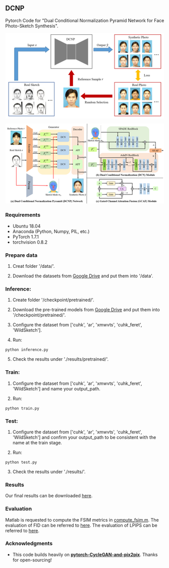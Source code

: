 ## DCNP

Pytorch Code for "Dual Conditional Normalization Pyramid Network
for Face Photo-Sketch Synthesis".

![framework](/imgs/framework.png)

![network](/imgs/network.png)

### Requirements

+ Ubuntu 18.04
+ Anaconda (Python, Numpy, PIL, etc.)
+ PyTorch 1.7.1
+ torchvision 0.8.2

### Prepare data

1. Creat folder '/data/'.

2. Download the datasets from [Google Drive](https://drive.google.com/file/d/1K9EXuHCu2zeQ1WP2JVhAc3yWfN0rIjtE/view?usp=sharing) and put them into '/data'.

### Inference:

1. Create folder '/checkpoint/pretrained/'.

2. Download the pre-trained models from [Google Drive](https://drive.google.com/file/d/1_S3Iy22RLfeG9dCCBq8tsbwTUmvpeFyh/view?usp=sharing) and put them into '/checkpoint/pretrained/'.

3. Configure the dataset from ['cuhk', 'ar', 'xmwvts', 'cuhk_feret', 'WildSketch'].

4. Run:

```
python inference.py 
```
5. Check the results under './results/pretrained/'.

### Train:

1. Configure the dataset from ['cuhk', 'ar', 'xmwvts', 'cuhk_feret', 'WildSketch'] and name your output_path.

2. Run:

```
python train.py 
```

### Test:

1. Configure the dataset from ['cuhk', 'ar', 'xmwvts', 'cuhk_feret', 'WildSketch'] and confirm your output_path to be consistent with the name at the train stage.

2. Run:

```
python test.py 
```

3. Check the results under './results/'.

### Results

Our final results can be downloaded [here](https://drive.google.com/file/d/1iLesbjhFp5oYkOTSKzwgO_wUvTZ61Z9-/view?usp=sharing).

### Evaluation

Matlab is requested to compute the FSIM metrics in [compute_fsim.m](https://github.com/Tony0720/Dual-Conditional-Normalization-Pyramid-Network-for-Face-Photo-Sketch-Synthesis/blob/main/compute_fsim.m).
The evaluation of FID can be referred to [here](https://github.com/mseitzer/pytorch-fid).
The evaluation of LPIPS can be referred to [here](https://github.com/richzhang/PerceptualSimilarity).

### Acknowledgments

  * This code builds heavily on **[pytorch-CycleGAN-and-pix2pix](https://github.com/junyanz/pytorch-CycleGAN-and-pix2pix)**. Thanks for open-sourcing!
